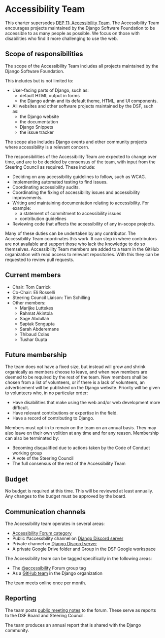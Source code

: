 # Accessibility Team

This charter supersedes [DEP 11: Accessibility Team](https://github.com/django/deps/blob/main/final/0011-accessibility-team.rst).
The Accessibility Team encourages projects maintained by the Django Software
Foundation to be accessible to as many people as possible.
We focus on those with disabilities who find it more challenging to use the web.


## Scope of responsibilities

The scope of the Accessibility Team includes all projects maintained by
the Django Software Foundation.

This includes but is not limited to:

- User-facing parts of Django, such as:
  -  default HTML output in forms
  -  the Django admin and its default theme, HTML, and UI components.
- All websites and other software projects maintained by the DSF, such as:
  -  the Django website
  -  the documentation
  -  Django Snippets
  -  the issue tracker

The scope also includes Django events and other community projects where accessibility
is a relevant concern.

The responsibilities of the Accessibility Team are expected to change over time,
and are to be decided by consensus of the team, with input from the Steering Council
as required. These include:

- Deciding on any accessibility guidelines to follow, such as WCAG.
- Implementing automated testing to find issues.
- Coordinating accessibility audits.
- Coordinating the fixing of accessibility issues and accessibility improvements.
- Writing and maintaining documentation relating to accessibility. For example:
  - a statement of commitment to accessibility issues
  - contribution guidelines
- Reviewing code that affects the accessibility of any in-scope projects.

Many of these duties can be undertaken by any contributor. The Accessibility Team
coordinates this work.
It can step in where contributors are not available and support those who lack the
knowledge to do so themselves.
Accessibility Team members are added to a team in the GitHub organization with
read access to relevant repositories. With this they can be requested to review pull
requests.


## Current members

- Chair: Tom Carrick
- Co-Chair: Eli Rosselli
- Steering Council Liaison: Tim Schilling
- Other members:
  - Marijke Luttekes
  - Rahmat Akintola
  - Sage Abdullah
  - Saptak Sengupta
  - Sarah Abderemane
  - Thibaud Colas
  - Tushar Gupta


## Future membership

The team does not have a fixed size, but instead will grow and shrink
organically as members choose to leave, and when new members are deemed to be
required by the rest of the team.
New members shall be chosen from a list of volunteers, or if there is a lack
of volunteers, an advertisement will be published on the Django website.
Priority will be given to volunteers who, in no particular order:

- Have disabilities that make using the web and/or web development more
  difficult.
- Have relevant contributions or expertise in the field.
- Have a record of contributing to Django.

Members must opt-in to remain on the team on an annual basis. They may also leave
on their own volition at any time and for any reason. Membership can also be
terminated by:

- Becoming disqualified due to actions taken by the Code of Conduct working group
- A vote of the Steering Council
- The full consensus of the rest of the Accessibility Team


## Budget

No budget is required at this time. This will be reviewed at least annually.
Any changes to the budget must be approved by the board.


## Communication channels

The Accessibility team operates in several areas:
- [Accessibility Forum category](https://forum.djangoproject.com/c/internals/accessibility/26)
- Public #accessbility channel on [Django Discord server](https://chat.djangoproject.com)
- Private channel on [Django Discord server](https://chat.djangoproject.com)
- A private Google Drive folder and Group in the DSF Google workspace

The Accessibility team can be tagged specifically in the following areas:

- The [@accessibility](https://forum.djangoproject.com/groups/accessibility) Forum group tag
- As a [GitHub team](https://github.com/orgs/django/teams/accessibility) in the Django organization

The team meets online once per month.


## Reporting

The team posts [public meeting notes](https://forum.djangoproject.com/t/accessibility-team-meeting-notes/26133)
to the forum. These serve as reports to the DSF Board and Steering Council.

The team produces an annual report that is shared with the Django community.

